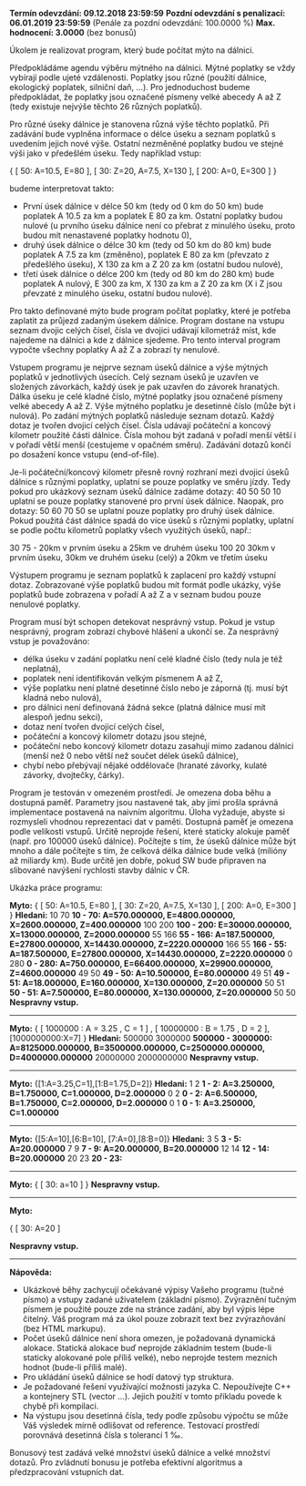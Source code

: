 **Termín odevzdání: 09.12.2018 23:59:59**
**Pozdní odevzdání s penalizací: 06.01.2019 23:59:59** (Penále za pozdní odevzdání: 100.0000 %)
**Max. hodnocení: 3.0000** (bez bonusů)

Úkolem je realizovat program, který bude počítat mýto na dálnici.

Předpokládáme agendu výběru mýtného na dálnici. Mýtné poplatky se vždy vybírají podle ujeté vzdálenosti. Poplatky jsou různé (použití dálnice, ekologický poplatek, silniční daň, ...). Pro jednoduchost budeme předpokládat, že poplatky jsou označené písmeny velké abecedy A až Z (tedy existuje nejvýše těchto 26 různých poplatků).

Pro různé úseky dálnice je stanovena různá výše těchto poplatků. Při zadávání bude vyplněna informace o délce úseku a seznam poplatků s uvedením jejich nové výše. Ostatní nezměněné poplatky budou ve stejné výši jako v předešlém úseku. Tedy například vstup:

{
  [ 50: A=10.5, E=80 ],
  [ 30: Z=20, A=7.5, X=130 ],
  [ 200: A=0, E=300 ]
}

budeme interpretovat takto:

-   První úsek dálnice v délce 50 km (tedy od 0 km do 50 km) bude poplatek A 10.5 za km a poplatek E 80 za km. Ostatní poplatky budou nulové (u prvního úseku dálnice není co přebrat z minulého úseku, proto budou mít nenastavené poplatky hodnotu 0),
-   druhý úsek dálnice o délce 30 km (tedy od 50 km do 80 km) bude poplatek A 7.5 za km (změněno), poplatek E 80 za km (převzato z předešlého úseku), X 130 za km a Z 20 za km (ostatní budou nulové),
-   třetí úsek dálnice o délce 200 km (tedy od 80 km do 280 km) bude poplatek A nulový, E 300 za km, X 130 za km a Z 20 za km (X i Z jsou převzaté z minulého úseku, ostatní budou nulové).

Pro takto definované mýto bude program počítat poplatky, které je potřeba zaplatit za průjezd zadaným úsekem dálnice. Program dostane na vstupu seznam dvojic celých čísel, čísla ve dvojici udávají kilometráž míst, kde najedeme na dálnici a kde z dálnice sjedeme. Pro tento interval program vypočte všechny poplatky A až Z a zobrazí ty nenulové.

Vstupem programu je nejprve seznam úseků dálnice a výše mýtných poplatků v jednotlivých úsecích. Celý seznam úseků je uzavřen ve složených závorkách, každý úsek je pak uzavřen do závorek hranatých. Dálka úseku je celé kladné číslo, mýtné poplatky jsou označené písmeny velké abecedy A až Z. Výše mýtného poplatku je desetinné číslo (může být i nulová). Po zadání mýtných poplatků následuje seznam dotazů. Každý dotaz je tvořen dvojicí celých čísel. Čísla udávají počáteční a koncový kilometr použité části dálnice. Čísla mohou být zadaná v pořadí menší větší i v pořadí větší menší (cestujeme v opačném směru). Zadávání dotazů končí po dosažení konce vstupu (end-of-file).

Je-li počáteční/koncový kilometr přesně rovný rozhraní mezi dvojicí úseků dálnice s různými poplatky, uplatní se pouze poplatky ve směru jízdy. Tedy pokud pro ukázkový seznam úseků dálnice zadáme dotazy:
40 50
50 10
uplatní se pouze poplatky stanovené pro první úsek dálnice. Naopak, pro dotazy:
50 60
70 50
se uplatní pouze poplatky pro druhý úsek dálnice. Pokud použitá část dálnice spadá do více úseků s různými poplatky, uplatní se podle počtu kilometrů poplatky všech využitých úseků, např.:

30 75 - 20km v prvním úseku a 25km ve druhém úseku
100 20 30km v prvním úseku, 30km ve druhém úseku (celý) a 20km ve třetím úseku

Výstupem programu je seznam poplatků k zaplacení pro každý vstupní dotaz. Zobrazované výše poplatků budou mít formát podle ukázky, výše poplatků bude zobrazena v pořadí A až Z a v seznam budou pouze nenulové poplatky.

Program musí být schopen detekovat nesprávný vstup. Pokud je vstup nesprávný, program zobrazí chybové hlášení a ukončí se. Za nesprávný vstup je považováno:

-   délka úseku v zadání poplatku není celé kladné číslo (tedy nula je též neplatná),
-   poplatek není identifikován velkým písmenem A až Z,
-   výše poplatku není platné desetinné číslo nebo je záporná (tj. musí být kladná nebo nulová),
-   pro dálnici není definovaná žádná sekce (platná dálnice musí mít alespoň jednu sekci),
-   dotaz není tvořen dvojicí celých čísel,
-   počáteční a koncový kilometr dotazu jsou stejné,
-   počáteční nebo koncový kilometr dotazu zasahují mimo zadanou dálnici (menší než 0 nebo větší než součet délek úseků dálnice),
-   chybí nebo přebývají nějaké oddělovače (hranaté závorky, kulaté závorky, dvojtečky, čárky).

Program je testován v omezeném prostředí. Je omezena doba běhu a dostupná paměť. Parametry jsou nastavené tak, aby jimi prošla správná implementace postavená na naivním algoritmu. Úloha vyžaduje, abyste si rozmysleli vhodnou reprezentaci dat v paměti. Dostupná paměť je omezena podle velikosti vstupů. Určitě neprojde řešení, které staticky alokuje paměť (např. pro 100000 úseků dálnice). Počítejte s tím, že úseků dálnice může být mnoho a dále počítejte s tím, že celková délka dálnice bude velká (milióny až miliardy km). Bude určitě jen dobře, pokud SW bude připraven na slibované navýšení rychlosti stavby dálnic v ČR.

Ukázka práce programu:

**Myto:**
{ [ 50: A=10.5, E=80 ], [ 30: Z=20, A=7.5, X=130 ], [ 200: A=0, E=300 ] }
**Hledani:**
10 70
**10 - 70: A=570.000000, E=4800.000000, X=2600.000000, Z=400.000000**
100 200
**100 - 200: E=30000.000000, X=13000.000000, Z=2000.000000**
55 166
**55 - 166: A=187.500000, E=27800.000000, X=14430.000000, Z=2220.000000**
166 55
**166 - 55: A=187.500000, E=27800.000000, X=14430.000000, Z=2220.000000**
0 280
**0 - 280: A=750.000000, E=66400.000000, X=29900.000000, Z=4600.000000**
49 50
**49 - 50: A=10.500000, E=80.000000**
49 51
**49 - 51: A=18.000000, E=160.000000, X=130.000000, Z=20.000000**
50 51
**50 - 51: A=7.500000, E=80.000000, X=130.000000, Z=20.000000**
50 50
**Nespravny vstup.**

----------
**Myto:**
{ [ 1000000 : A = 3.25 , C = 1 ] , [ 10000000 : B = 1.75 , D = 2 ], [1000000000:X=7] }
**Hledani:**
500000 3000000
**500000 - 3000000: A=8125000.000000, B=3500000.000000, C=2500000.000000, D=4000000.000000**
20000000 2000000000
**Nespravny vstup.**

----------
**Myto:**
{[1:A=3.25,C=1],[1:B=1.75,D=2]}
**Hledani:**
1 2
**1 - 2: A=3.250000, B=1.750000, C=1.000000, D=2.000000**
0 2
**0 - 2: A=6.500000, B=1.750000, C=2.000000, D=2.000000**
0 1
**0 - 1: A=3.250000, C=1.000000**

----------
**Myto:**
{[5:A=10],[6:B=10],
[7:A=0],[8:B=0]}
**Hledani:**
3 5
**3 - 5: A=20.000000**
7 9
**7 - 9: A=20.000000, B=20.000000**
12 14
**12 - 14: B=20.000000**
20 23
**20 - 23:**

----------
**Myto:**
{ [ 30: a=10 ] }
**Nespravny vstup.**

----------

**Myto:**

{ [ 30: A=20 ]

**Nespravny vstup.**

----------
**Nápověda:**

-   Ukázkové běhy zachycují očekávané výpisy Vašeho programu (tučné písmo) a vstupy zadané uživatelem (základní písmo). Zvýraznění tučným písmem je použité pouze zde na stránce zadání, aby byl výpis lépe čitelný. Váš program má za úkol pouze zobrazit text bez zvýrazňování (bez HTML markupu).
-   Počet úseků dálnice není shora omezen, je požadovaná dynamická alokace. Statická alokace buď neprojde základním testem (bude-li staticky alokované pole příliš velké), nebo neprojde testem mezních hodnot (bude-li příliš malé).
-   Pro ukládání úseků dálnice se hodí datový typ struktura.
-   Je požadované řešení využívající možnosti jazyka C. Nepoužívejte C++ a kontejnery STL (vector ...). Jejich použití v tomto příkladu povede k chybě při kompilaci.
-   Na výstupu jsou desetinná čísla, tedy podle způsobu výpočtu se může Váš výsledek mírně odlišovat od reference. Testovací prostředí porovnává desetinná čísla s tolerancí 1 ‰.

Bonusový test zadává velké množství úseků dálnice a velké množství dotazů. Pro zvládnutí bonusu je potřeba efektivní algoritmus a předzpracování vstupních dat.